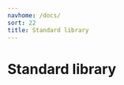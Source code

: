```yaml
---
navhome: /docs/
sort: 22
title: Standard library
---
```


# Standard library

<list dataPreview="true" titlesOnly="true"></list>
